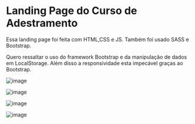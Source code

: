 # Landing Page do Curso de Adestramento

Essa landing page foi feita com HTML,CSS e JS. Também foi usado SASS e Bootstrap.

Quero ressaltar o uso do framework Bootstrap e da manipulação de dados em LocalStorage. Além disso a responsividade esta impecável graças ao Bootstrap.

![image](https://user-images.githubusercontent.com/83486074/131728177-23476c5d-820f-4c69-ba4c-bdbdad08a5cd.png)

![image](https://user-images.githubusercontent.com/83486074/131728268-05b123c9-9dc6-4c30-8abe-7dffd83bcd73.png)

![image](https://user-images.githubusercontent.com/83486074/131728382-7dfa7d12-dd99-4c34-bbda-6494c3a45224.png)

![image](https://user-images.githubusercontent.com/83486074/131728295-1c48f83d-9bc1-430d-8775-e73d7e43dc0b.png)
